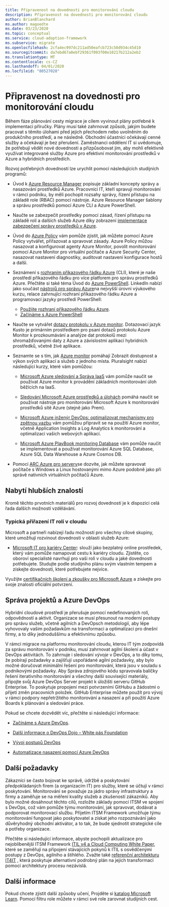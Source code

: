 ```yaml
---
title: Připravenost na dovednosti pro monitorování cloudu
description: Připravenost na dovednosti pro monitorování cloudu
author: BrianBlanchard
ms.author: magoedte
ms.date: 03/23/2020
ms.topic: conceptual
ms.service: cloud-adoption-framework
ms.subservice: migrate
ms.openlocfilehash: 2cfa4ec997dc211ad50eafcb723c58d934c45d10
ms.sourcegitcommit: da7ebd67a0ebf29361f093f00e10217b212a2eb2
ms.translationtype: MT
ms.contentlocale: cs-CZ
ms.lasthandoff: 04/01/2020
ms.locfileid: "80527028"
---
```

<!-- cSpell:ignore kusto ITIL -->

# <a name="skills-readiness-for-cloud-monitoring"></a>Připravenost na dovednosti pro monitorování cloudu

Během fáze plánování cesty migrace je cílem vyvinout plány potřebné k implementaci příručky. Plány musí také zahrnovat způsob, jakým budete pracovat s těmito úlohami před jejich přechodem nebo uvolněním do produkčního prostředí, a ne následně. Obchodní účastníci očekávají cenné služby a očekávají je bez přerušení. Zaměstnanci oddělení IT si uvědomuje, že potřebují vědět nové dovednosti a přizpůsobovat jim, aby mohli efektivně využívat integrované služby Azure pro efektivní monitorování prostředků v Azure a hybridních prostředích.

Rozvoj potřebných dovedností lze urychlit pomocí následujících studijních programů:

- Úvod k [Azure Resource Manager](https://docs.microsoft.com/azure/azure-resource-manager/management/overview) popisuje základní koncepty správy a nasazování prostředků Azure. Pracovníci IT, kteří spravují monitorování v rámci podniku, by měli pochopit rozsahy správy, řízení přístupu na základě role (RBAC) pomocí nástroje. Azure Resource Manager šablony a správu prostředků pomocí Azure CLI a Azure PowerShell.

- Naučte se zabezpečit prostředky pomocí zásad, řízení přístupu na základě rolí a dalších služeb Azure díky zobrazení [implementace zabezpečení správy prostředků v Azure](https://docs.microsoft.com//learn/paths/implement-resource-mgmt-security).

- Úvod do [Azure Policy](https://docs.microsoft.com/azure/governance/policy/overview) vám pomůže zjistit, jak můžete pomocí Azure Policy vytvářet, přiřazovat a spravovat zásady. Azure Policy můžou nasazovat a konfigurovat agenty Azure Monitor, povolit monitorování pomocí Azure Monitor pro virtuální počítače a Azure Security Center, nasazovat nastavení diagnostiky, auditovat nastavení konfigurace hostů a další.

- Seznámení s [rozhraním příkazového řádku Azure](https://docs.microsoft.com/cli/azure/get-started-with-azure-cli?view=azure-cli-latest) (CLI), které je naše prostředí příkazového řádku pro více platforem pro správu prostředků Azure. Přečtěte si také téma Úvod do [Azure PowerShell](https://docs.microsoft.com/powershell/azure/?view=azps-3.6.1). LinkedIn nabízí jako součást [nástrojů pro správu Azure](https://www.linkedin.com/learning/learning-azure-management-tools)na nejvyšší úrovni výukového kurzu, relace zahrnující rozhraní příkazového řádku Azure a programovací jazyky prostředí PowerShell:

  - [Použijte rozhraní příkazového řádku Azure](https://www.linkedin.com/learning/learning-azure-management-tools/use-the-azure-cli).
  - [Začínáme s Azure PowerShell](https://www.linkedin.com/learning/learning-azure-management-tools/understand-azure-powershell)

- Naučte se vytvářet [dotazy protokolu v Azure monitor](https://docs.microsoft.com/azure/azure-monitor/log-query/get-started-queries).  Dotazovací jazyk Kusto je primárním prostředkem pro psaní dotazů protokolu Azure Monitor k prozkoumávání a analýze dat protokolů mezi shromažďovanými daty z Azure a závislostmi aplikací hybridních prostředků, včetně živé aplikace.

- Seznamte se s tím, jak [Azure monitor](https://docs.microsoft.com/azure/azure-monitor/overview) pomáhají Zobrazit dostupnost a výkon svých aplikací a služeb z jednoho místa. Pluralsight nabízí následující kurzy, které vám pomůžou:

  - [Microsoft Azure sledování a Správa IaaS](https://www.pluralsight.com/courses/azure-iaas-monitoring-management-getting-started) vám pomůže naučit se používat Azure monitor k provádění základních monitorování úloh běžících na IaaS.

  - [Sledování Microsoft Azure prostředků a úlohách](https://www.pluralsight.com/courses/microsoft-azure-resources-workloads-monitoring) pomáhá naučit se používat nástroje pro monitorování Microsoft Azure k monitorování prostředků sítě Azure (stejně jako Prem).

  - [Microsoft Azure inženýr DevOps: optimalizovat mechanismy pro zpětnou vazbu](https://www.pluralsight.com/courses/microsoft-azure-optimize-feedback-mechanisms) vám pomůžou připravit se na použití Azure monitor, včetně Application Insights a Log Analytics k monitorování a optimalizaci vašich webových aplikací.

  - [Microsoft Azure PlayBook monitoring Database](https://www.pluralsight.com/courses/microsoft-azure-database-playbook-monitoring) vám pomůže naučit se implementovat a používat monitorování Azure SQL Database, Azure SQL Data Warehouse a Azure Cosmos DB.

- Pomocí [ARC Azure pro servery](https://docs.microsoft.com/azure/azure-arc/servers/overview)se dozvíte, jak můžete spravovat počítače s Windows a Linux hostovanými mimo Azure podobně jako při správě nativních virtuálních počítačů Azure.

## <a name="deeper-skills-exploration"></a>Nabytí hlubších znalostí

Kromě těchto prvotních materiálů pro rozvoj dovedností je k dispozici celá řada dalších možností vzdělávání.

### <a name="typical-mappings-of-cloud-it-roles"></a>Typická přiřazení IT rolí v cloudu

Microsoft a partneři nabízejí řadu možností pro všechny cílové skupiny, které umožňují rozvinout dovednosti v oblasti služeb Azure:

- [Microsoft IT pro kariéry Center](https://www.microsoft.com/itpro): slouží jako bezplatný online prostředek, který vám pomůže namapovat cestu k kariéry cloudu. Zjistěte, co oboroví specialisté navrhují pro vaši roli v cloudu a jaké dovednosti potřebujete. Studujte podle studijního plánu svým vlastním tempem a získejte dovednosti, které potřebujete nejvíce.

Využijte [certifikačních školení a zkoušky pro Microsoft Azure]( https://www.microsoft.com/learning/azure-certification.aspx) a získejte pro svoje znalosti oficiální potvrzení.

## <a name="azure-devops-and-project-management"></a>Správa projektů a Azure DevOps

Hybridní cloudové prostředí je přerušuje pomocí nedefinovaných rolí, odpovědností a aktivit. Organizace se musí přesunout na moderní postupy pro správu služeb, včetně agilních a DevOpsch metodologií, aby lépe vyhovovaly vašim požadavkům na transformaci a optimalizaci pro dnešní firmy, a to díky jednoduššímu a efektivnímu způsobu.

V rámci migrace na platformu monitorování cloudu, kterou IT tým zodpovídá za správu monitorování v podniku, musí zahrnovat agilní školení a účast v DevOps aktivitách. To zahrnuje i sledování *vývoje* v DevOps, a to díky tomu, že pobírají požadavky a zajišťují uspořádané agilní požadavky, aby bylo možné doručovat minimální řešení pro monitorování, která jsou v souladu s podnikovými požadavky. Aby Správa zdrojového kódu spravovala balíčky řešení iterativního monitorování a všechny další související materiály, připojte svůj Azure DevOps Server projekt k úložišti serveru GitHub Enterprise. To poskytuje propojení mezi potvrzeními GitHubu a žádostmi o přijetí změn pracovních položek. GitHub Enterprise můžete použít pro vývoj v rámci podpory nepřetržitého monitorování a nasazení a při použití Azure Boards k plánování a sledování práce.

Pokud se chcete dozvědět víc, přečtěte si následující informace:

- [Začínáme s Azure DevOps](https://docs.microsoft.com/learn/modules/get-started-with-devops).

- [Další informace o DevOps Dojo – White pás Foundation](https://docs.microsoft.com/learn/paths/devops-dojo-white-belt-foundation)

- [Vývoj postupů DevOps](https://docs.microsoft.com/learn/paths/evolve-your-devops-practices)

- [Automatizace nasazení pomocí Azure DevOps](https://docs.microsoft.com/learn/paths/automate-deployments-azure-devops)

## <a name="other-considerations"></a>Další požadavky

Zákazníci se často bojovat ke správě, údržbě a poskytování předpokládaných firem (a organizacím IT) pro služby, které se účtují v rámci poskytování. Monitorování se považuje za jádro správy infrastruktury a firmy a zaměřuje se na měření kvality služeb a zkušeností zákazníků.  Aby bylo možné dosáhnout těchto cílů, rozložte základy pomocí ITSM ve spojení s DevOps, což vám pomůže týmu monitorování, jak spravovat, dodávat a podporovat monitorovací službu. Přijetím ITSM Framework umožňuje týmu monitorování fungovat jako poskytovatel a získat jeho rozpoznávání jako důvěryhodný obchodní aktivátor, a to tak, že bude sjednotit strategické cíle a potřeby organizace.

Přečtěte si následující informace, abyste pochopili aktualizace pro nejoblíbenější ITSM Framework [ITIL v4 a Cloud Computing White Paper](https://www.axelos.com/case-studies-and-white-papers/itil-4-and-the-cloud), které se zaměřují na připojení stávajících pokynů k ITIL s osvědčenými postupy z DevOps, agilního a štíhlého. Zvažte také [referenční architekturu IT4IT](https://www.opengroup.org/it4it) , která poskytuje alternativní podrobný plán na jejich transformaci pomocí architektury procesu nezávislá.

## <a name="learn-more"></a>Další informace

Pokud chcete zjistit další způsoby učení, Projděte si [katalog Microsoft Learn](https://docs.microsoft.com/learn/browse). Pomocí filtru role můžete v rámci své role zarovnat studijních cest.
